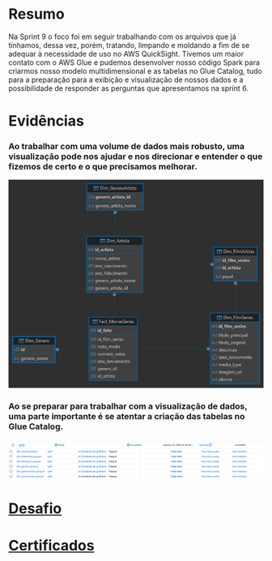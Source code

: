 # Resumo

Na Sprint 9 o foco foi em seguir trabalhando com os arquivos que já tínhamos, dessa vez, porém, tratando, limpando e moldando a fim de se adequar à necessidade de uso no AWS QuickSight. Tivemos um maior contato com o AWS Glue e pudemos desenvolver nosso código Spark para criarmos nosso modelo multidimensional e as tabelas no Glue Catalog, tudo para a preparação para a exibição e visualização de nossos dados e a possibilidade de responder as perguntas que apresentamos na sprint 6.

# Evidências
### Ao trabalhar com uma volume de dados mais robusto, uma visualização pode nos ajudar e nos direcionar e entender o que fizemos de certo e o que precisamos melhorar.
![Modelo Multidimensional](Evidencias/modelo_filmesseries.png)

### Ao se preparar para trabalhar com a visualização de dados, uma parte importante é se atentar a criação das tabelas no Glue Catalog.
![Crawler](Evidencias/crawler_criado.png)
![Tabelas Glue Catalog](Evidencias/tabelas_glue_catalog.png)

# __[Desafio](/Sprint_9/Desafio/)__

# __[Certificados](/Sprint_9/Certificados/)__

